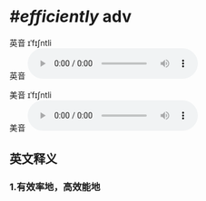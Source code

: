 # ***\#efficiently*** adv
英音 ɪˈfɪʃntli  
英音
<audio src="./media/efficiently1_AAC.aac" controls="controls"></audio>

美音 ɪˈfɪʃntli  
美音
<audio src="./media/efficiently2_AAC.aac" controls="controls"></audio>



  

英文释义
---
### 1.**有效率地，高效能地**  


